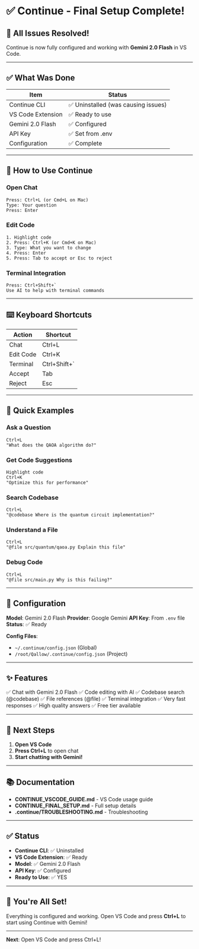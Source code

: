 # ✅ Continue - Final Setup Complete!

## 🎉 All Issues Resolved!

Continue is now fully configured and working with **Gemini 2.0 Flash** in VS Code.

---

## ✅ What Was Done

| Item | Status |
|------|--------|
| Continue CLI | ✅ Uninstalled (was causing issues) |
| VS Code Extension | ✅ Ready to use |
| Gemini 2.0 Flash | ✅ Configured |
| API Key | ✅ Set from .env |
| Configuration | ✅ Complete |

---

## 🚀 How to Use Continue

### **Open Chat**
```
Press: Ctrl+L (or Cmd+L on Mac)
Type: Your question
Press: Enter
```

### **Edit Code**
```
1. Highlight code
2. Press: Ctrl+K (or Cmd+K on Mac)
3. Type: What you want to change
4. Press: Enter
5. Press: Tab to accept or Esc to reject
```

### **Terminal Integration**
```
Press: Ctrl+Shift+`
Use AI to help with terminal commands
```

---

## ⌨️ Keyboard Shortcuts

| Action | Shortcut |
|--------|----------|
| Chat | Ctrl+L |
| Edit Code | Ctrl+K |
| Terminal | Ctrl+Shift+` |
| Accept | Tab |
| Reject | Esc |

---

## 💬 Quick Examples

### Ask a Question
```
Ctrl+L
"What does the QAOA algorithm do?"
```

### Get Code Suggestions
```
Highlight code
Ctrl+K
"Optimize this for performance"
```

### Search Codebase
```
Ctrl+L
"@codebase Where is the quantum circuit implementation?"
```

### Understand a File
```
Ctrl+L
"@file src/quantum/qaoa.py Explain this file"
```

### Debug Code
```
Ctrl+L
"@file src/main.py Why is this failing?"
```

---

## 🔧 Configuration

**Model**: Gemini 2.0 Flash
**Provider**: Google Gemini
**API Key**: From `.env` file
**Status**: ✅ Ready

**Config Files**:
- `~/.continue/config.json` (Global)
- `/root/Qallow/.continue/config.json` (Project)

---

## ✨ Features

✅ Chat with Gemini 2.0 Flash
✅ Code editing with AI
✅ Codebase search (@codebase)
✅ File references (@file)
✅ Terminal integration
✅ Very fast responses
✅ High quality answers
✅ Free tier available

---

## 🎯 Next Steps

1. **Open VS Code**
2. **Press Ctrl+L** to open chat
3. **Start chatting with Gemini!**

---

## 📚 Documentation

- **CONTINUE_VSCODE_GUIDE.md** - VS Code usage guide
- **CONTINUE_FINAL_SETUP.md** - Full setup details
- **.continue/TROUBLESHOOTING.md** - Troubleshooting

---

## ✅ Status

- **Continue CLI**: ✅ Uninstalled
- **VS Code Extension**: ✅ Ready
- **Model**: ✅ Gemini 2.0 Flash
- **API Key**: ✅ Configured
- **Ready to Use**: ✅ YES

---

## 🎊 You're All Set!

Everything is configured and working. Open VS Code and press **Ctrl+L** to start using Continue with Gemini!

---

**Next**: Open VS Code and press Ctrl+L!

